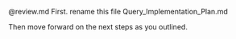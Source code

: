 @review.md First. rename this file Query_Implementation_Plan.md

Then move forward on the next steps as you outlined.
